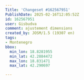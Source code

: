 ```yaml
---
Title: 'Changeset #162567951'
PublishDate: 2025-02-16T12:05:52Z
id: 162567951
user: Gisbudva
comment: ajustement dimensions
created_by: JOSM/1.5 (19307 en)
tags:
- Montenegro
bbox:
  min_lon: 18.8281955
  min_lat: 42.2884472
  max_lon: 18.831471
  max_lat: 42.290697

---
```

